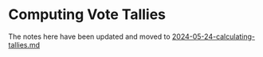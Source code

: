 # Computing Vote Tallies 

The notes here have been updated and moved to [2024-05-24-calculating-tallies.md](2024-05-24-calculating-tallies.md)

